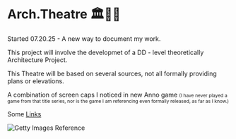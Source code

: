 # Arch.Theatre 🏛️🏺🔨
Started 07.20.25 - A new way to document my work.

This project will involve the developmet of a DD - level theoretically Architecture Project.

This Theatre will be based on several sources, not all formally providing plans or elevations. 

A combination of screen caps I noticed in new Anno game <span style="font-size: .75em;">(I have never played a game from that title series, nor is the game I am referencing even formally released, as far as I know.)</span>

Some [Links](./Links_v1.md)

![Getty Images Reference](./Assets_RefImages/gNoções_elementares_de_archeologia_fig057.png)